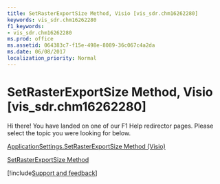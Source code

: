 ```yaml
---
title: SetRasterExportSize Method, Visio [vis_sdr.chm16262280]
keywords: vis_sdr.chm16262280
f1_keywords:
- vis_sdr.chm16262280
ms.prod: office
ms.assetid: 064383c7-f15e-498e-8089-36c067c4a2da
ms.date: 06/08/2017
localization_priority: Normal
---
```



# SetRasterExportSize Method, Visio [vis_sdr.chm16262280]

Hi there! You have landed on one of our F1 Help redirector pages. Please select the topic you were looking for below.

[ApplicationSettings.SetRasterExportSize Method (Visio)](http://msdn.microsoft.com/library/763157d2-014b-0aa4-7c55-a0fb71fb5e23%28Office.15%29.aspx)

[SetRasterExportSize Method](http://msdn.microsoft.com/library/7642ac36-b642-ce76-1da7-f34331d47478%28Office.15%29.aspx)

[!include[Support and feedback](~/includes/feedback-boilerplate.md)]
